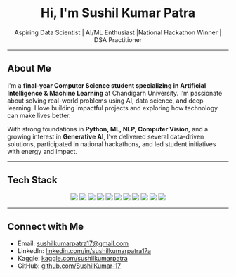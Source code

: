 <h1 align="center">Hi, I'm Sushil Kumar Patra </h1>
<p align="center">
  Aspiring Data Scientist | AI/ML Enthusiast |National Hackathon Winner | DSA Practitioner
</p>

---

## About Me

I'm a **final-year Computer Science student specializing in Artificial Intelligence & Machine Learning** at Chandigarh University. I’m passionate about solving real-world problems using AI, data science, and deep learning. I love building impactful projects and exploring how technology can make lives better.

With strong foundations in **Python, ML, NLP, Computer Vision**, and a growing interest in **Generative AI**, I’ve delivered several data-driven solutions, participated in national hackathons, and led student initiatives with energy and impact.

---

## Tech Stack

<p align="center">
  <img src="https://img.shields.io/badge/Python-3776AB?style=for-the-badge&logo=python&logoColor=white"/>
  <img src="https://img.shields.io/badge/Scikit--Learn-F7931E?style=for-the-badge&logo=scikit-learn&logoColor=white"/>
  <img src="https://img.shields.io/badge/TensorFlow-FF6F00?style=for-the-badge&logo=tensorflow&logoColor=white"/>
  <img src="https://img.shields.io/badge/Keras-D00000?style=for-the-badge&logo=keras&logoColor=white"/>
  <img src="https://img.shields.io/badge/PyTorch-EE4C2C?style=for-the-badge&logo=pytorch&logoColor=white"/>
  <img src="https://img.shields.io/badge/SQL-4479A1?style=for-the-badge&logo=mysql&logoColor=white"/>
  <img src="https://img.shields.io/badge/PowerBI-F2C811?style=for-the-badge&logo=powerbi&logoColor=black"/>
  <img src="https://img.shields.io/badge/LangChain-2C2C2C?style=for-the-badge&logo=langchain&logoColor=white"/>
  <img src="https://img.shields.io/badge/Streamlit-FF4B4B?style=for-the-badge&logo=streamlit&logoColor=white"/>
  <img src="https://img.shields.io/badge/Flask-000000?style=for-the-badge&logo=flask&logoColor=white"/>
  <img src="https://img.shields.io/badge/OpenCV-27338e?style=for-the-badge&logo=opencv&logoColor=white"/>
</p>

---

## Connect with Me

- Email: [sushilkumarpatra17@gmail.com](mailto:sushilkumarpatra17@gmail.com)
- LinkedIn: [linkedin.com/in/sushilkumarpatra17a](https://linkedin.com/in/sushilkumarpatra17a)
- Kaggle: [kaggle.com/sushilkumarpatra](https://www.kaggle.com/sushilkumarpatra)
- GitHub: [github.com/SushilKumar-17](https://github.com/SushilKumar-17)

